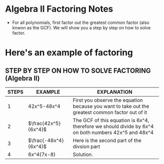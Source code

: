 # Algebra ll Factoring Notes

* For all polynomials, first factor out the greatest common factor (also knwon as the GCF). We will show you a step by step on how to solve factor.






# Here's an example of factoring














## STEP BY STEP ON HOW TO SOLVE FACTORING (Algebra ll)

|STEPS|EXAMPLE    |EXPLANATION|
|-----|-----------|-----------|
|  1  |42x^5-48x^4|First you observe the equation because you want to take out the greatest common factor out of it|
|  2  |$\frac{42x^5}{6x^4}$|The GCF of this equation is 6x^4, therefore we should divide by 6x^4 on both numbers 42x^5 and 48x^4|
|  3  |$\frac{-48x^4}{6x^4}$|Here is the second part of the divsion part|
|  4  |6x^4(7x-8)|Solution.|

